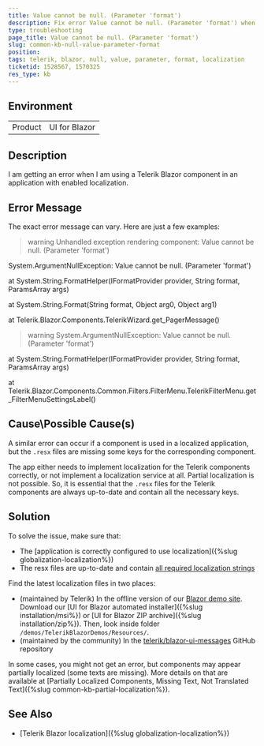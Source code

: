 ```yaml
---
title: Value cannot be null. (Parameter 'format')
description: Fix error Value cannot be null. (Parameter 'format') when using Telerik UI for Blazor.
type: troubleshooting
page_title: Value cannot be null. (Parameter 'format')
slug: common-kb-null-value-parameter-format
position: 
tags: telerik, blazor, null, value, parameter, format, localization
ticketid: 1528567, 1570325
res_type: kb
---
```


## Environment
<table>
	<tbody>
		<tr>
			<td>Product</td>
			<td>UI for Blazor</td>
		</tr>
	</tbody>
</table>


## Description

I am getting an error when I am using a Telerik Blazor component in an application with enabled localization.

## Error Message

The exact error message can vary. Here are just a few examples:

>warning Unhandled exception rendering component: Value cannot be null. (Parameter 'format')
>
System.ArgumentNullException: Value cannot be null. (Parameter 'format')
>
at System.String.FormatHelper(IFormatProvider provider, String format, ParamsArray args)
>
at System.String.Format(String format, Object arg0, Object arg1)
>
at Telerik.Blazor.Components.TelerikWizard.get_PagerMessage()

>warning System.ArgumentNullException: Value cannot be null. (Parameter 'format')
>
at System.String.FormatHelper(IFormatProvider provider, String format, ParamsArray args)
>
at Telerik.Blazor.Components.Common.Filters.FilterMenu.TelerikFilterMenu.get_FilterMenuSettingsLabel() 


## Cause\Possible Cause(s)

A similar error can occur if a component is used in a localized application, but the `.resx` files are missing some keys for the corresponding component.

The app either needs to implement localization for the Telerik components correctly, or not implement a localization service at all. Partial localization is not possible. So, it is essential that the `.resx` files for the Telerik components are always up-to-date and contain all the necessary keys.

## Solution

To solve the issue, make sure that:

* The [application is correctly configured to use localization]({%slug globalization-localization%})
* The resx files are up-to-date and contain [all required localization strings](/blazor-ui/api/Telerik.Blazor.Resources.Messages)

Find the latest localization files in two places:

* (maintained by Telerik) In the offline version of our [Blazor demo site](https://demos.telerik.com/blazor-ui/). Download our [UI for Blazor automated installer]({%slug installation/msi%}) or [UI for Blazor ZIP archive]({%slug installation/zip%}). Then, look inside folder `/demos/TelerikBlazorDemos/Resources/`.
* (maintained by the community) In the [telerik/blazor-ui-messages](https://github.com/telerik/blazor-ui-messages) GitHub repository

In some cases, you might not get an error, but components may appear partially localized (some texts are missing). More details on that are available at [Partially Localized Components, Missing Text, Not Translated Text]({%slug common-kb-partial-localization%}).

## See Also

* [Telerik Blazor localization]({%slug globalization-localization%})

